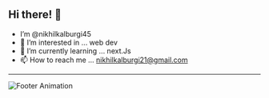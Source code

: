 ## Hi there! 👋
-  I’m @nikhilkalburgi45
- 👀 I’m interested in ... web dev
- 🌱 I’m currently learning ... next.Js
- 📫 How to reach me ... nikhilkalburgi21@gmail.com

---
![Footer Animation](https://media.giphy.com/media/l3q2XhfQ8oCkm1Ts4/giphy.gif)


